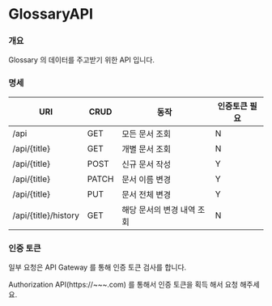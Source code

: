 # GlossaryAPI


### 개요
Glossary 의 데이터를 주고받기 위한 API 입니다.

### 명세

| URI | CRUD  | 동작 | 인증토큰 필요 | 
| --- |-------| --- |---------|
| /api | GET   | 모든 문서 조회 | N       |
| /api/{title} | GET   | 개별 문서 조회 | N       |
| /api/{title} | POST  | 신규 문서 작성 | Y       |
| /api/{title} | PATCH | 문서 이름 변경 | Y       |
| /api/{title} | PUT   | 문서 전체 변경 | Y       |
| /api/{title}/history | GET   | 해당 문서의 변경 내역 조회 | N       |

### 인증 토큰
일부 요청은 API Gateway 를 통해 인증 토큰 검사를 합니다.

Authorization API(https://~~~.com) 를 통해서 인증 토큰을 획득 해서 요청 해주세요.
